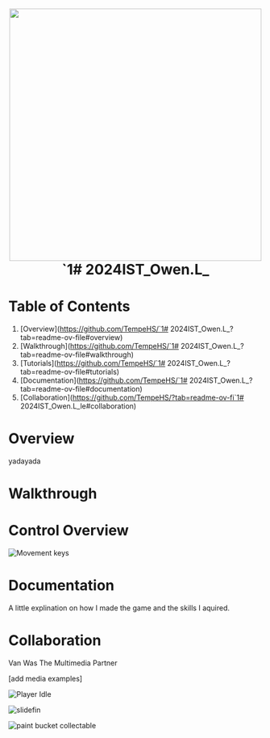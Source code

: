 
<h1 align="center">
 <img src="" | width=500>
  <br />
 `1# 2024IST_Owen.L_
</h1>

# Table of Contents

1. [Overview](https://github.com/TempeHS/`1# 2024IST_Owen.L_?tab=readme-ov-file#overview)
2. [Walkthrough](https://github.com/TempeHS/`1# 2024IST_Owen.L_?tab=readme-ov-file#walkthrough)
3. [Tutorials](https://github.com/TempeHS/`1# 2024IST_Owen.L_?tab=readme-ov-file#tutorials)
4. [Documentation](https://github.com/TempeHS/`1# 2024IST_Owen.L_?tab=readme-ov-file#documentation)
5. [Collaboration](https://github.com/TempeHS/?tab=readme-ov-fi`1# 2024IST_Owen.L_le#collaboration)

# Overview

yadayada

# Walkthrough




# Control Overview

![Movement keys](https://github.com/user-attachments/assets/454e8b96-6cda-46d0-8fb2-5c16e7f2bc46)

# Documentation

A little explination on how I made the game and the skills I aquired.

# Collaboration

Van Was The Multimedia Partner<p>
[add media examples]<p>
![Player Idle](https://github.com/user-attachments/assets/e9d64654-7ff7-4e5b-aad5-d7c79dcb1a5f)<p>
![slidefin](https://github.com/user-attachments/assets/5c1dc78a-c110-4f4a-ae55-3783037bfea0)<p>
![paint bucket collectable](https://github.com/user-attachments/assets/27b6e5fe-d5b0-4e90-a0ab-f856d4df2a20)<p>
